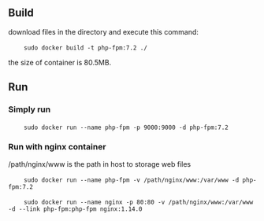 ## Build
download files in the directory and execute this command:

&nbsp;&nbsp;&nbsp;&nbsp;&nbsp;&nbsp;&nbsp;&nbsp;`sudo docker build -t php-fpm:7.2 ./`

the size of container is 80.5MB.

## Run
### Simply run
&nbsp;&nbsp;&nbsp;&nbsp;&nbsp;&nbsp;&nbsp;&nbsp;`sudo docker run --name php-fpm -p 9000:9000 -d php-fpm:7.2`

### Run with nginx container
/path/nginx/www is the path in host to storage web files

&nbsp;&nbsp;&nbsp;&nbsp;&nbsp;&nbsp;&nbsp;&nbsp;`sudo docker run --name php-fpm -v /path/nginx/www:/var/www -d php-fpm:7.2`

&nbsp;&nbsp;&nbsp;&nbsp;&nbsp;&nbsp;&nbsp;&nbsp;`sudo docker run --name nginx -p 80:80 -v /path/nginx/www:/var/www  -d --link php-fpm:php-fpm nginx:1.14.0`
